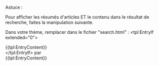 Astuce :

Pour afficher les résumés d'articles ET le contenu dans le résultat de recherche, faites la manipulation suivante.

Dans votre thème, remplacer dans le fichier "search.html" :
	<!-- # Entry without excerpt -->
	<tpl:EntryIf extended="0">
	<div class="post-content">{{tpl:EntryContent}}</div>
	</tpl:EntryIf>
par
	<!-- # Entry content -->
	<div class="post-content">{{tpl:EntryContent}}</div>

